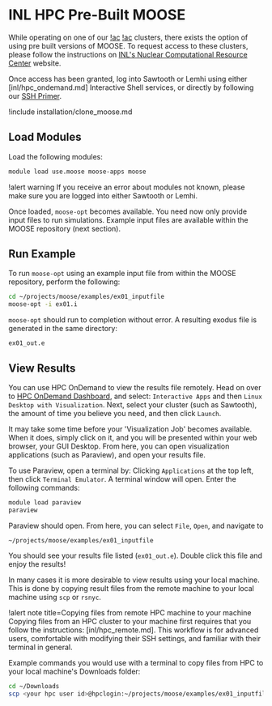 # INL HPC Pre-Built MOOSE

While operating on one of our [!ac](INL) [!ac](HPC) clusters, there exists the option of using pre
built versions of MOOSE. To request access to these clusters, please follow the instructions on
[INL's Nuclear Computational Resource Center](https://inl.gov/ncrc/) website.

Once access has been granted, log into Sawtooth or Lemhi using either [inl/hpc_ondemand.md]
Interactive Shell services, or directly by following our [SSH Primer](inl/hpc_remote.md).

!include installation/clone_moose.md

## Load Modules

Load the following modules:

```bash
module load use.moose moose-apps moose
```

!alert warning
If you receive an error about modules not known, please make sure you are logged into either
Sawtooth or Lemhi.

Once loaded, `moose-opt` becomes available. You need now only provide input files to run
simulations. Example input files are available within the MOOSE repository (next section).

## Run Example

To run `moose-opt` using an example input file from within the MOOSE repository, perform the
following:

```bash
cd ~/projects/moose/examples/ex01_inputfile
moose-opt -i ex01.i
```

`moose-opt` should run to completion without error. A resulting exodus file is generated in the same
directory:

```pre
ex01_out.e
```

## View Results

You can use HPC OnDemand to view the results file remotely. Head on over to
[HPC OnDemand Dashboard](https://hpcondemand.inl.gov/pun/sys/dashboard), and select:
`Interactive Apps` and then `Linux Desktop with Visualization`. Next, select your cluster (such as
Sawtooth), the amount of time you believe you need, and then click `Launch`.

It may take some time before your 'Visualization Job' becomes available. When it does, simply click
on it, and you will be presented within your web browser, your GUI Desktop. From here, you can open
visualization applications (such as Paraview), and open your results file.

To use Paraview, open a terminal by: Clicking `Applications` at the top left, then click
`Terminal Emulator`. A terminal window will open. Enter the following commands:

```bash
module load paraview
paraview
```

Paraview should open. From here, you can select `File`, `Open`, and navigate to

```pre
~/projects/moose/examples/ex01_inputfile
```

You should see your results file listed (`ex01_out.e`). Double click this file and enjoy the
results!

In many cases it is more desirable to view results using your local machine. This is done by copying
result files from the remote machine to your local machine using `scp` or `rsnyc`.

!alert note title=Copying files from remote HPC machine to your machine
Copying files from an HPC cluster to your machine first requires that you follow the instructions:
[inl/hpc_remote.md]. This workflow is for advanced users, comfortable with modifying their SSH
settings, and familiar with their terminal in general.

Example commands you would use with a terminal to copy files from HPC to your local machine's
Downloads folder:

```bash
cd ~/Downloads
scp <your hpc user id>@hpclogin:~/projects/moose/examples/ex01_inputfile/ex01_out.e .
```
